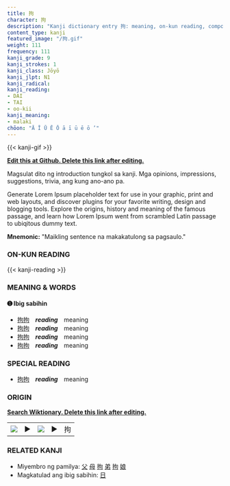 ```yaml
---
title: 拘
character: 拘
description: "Kanji dictionary entry 拘: meaning, on-kun reading, compounds, origin, related kanji"
content_type: kanji
featured_image: "/拘.gif"
weight: 111
frequency: 111
kanji_grade: 9
kanji_strokes: 1
kanji_class: Jōyō
kanji_jlpt: N1
kanji_radical: 
kanji_reading: 
- DAI
- TAI
- oo-kii
kanji_meaning:
- malaki
chōon: "Ā Ī Ū Ē Ō ā ī ū ē ō ’"
---
```

[//]: # (Don't edit the line below. Kanji animated GIF code is automatically generated.)
{{< kanji-gif >}}

[//]: # (Edit below this line.)

**[Edit this at Github. Delete this link after editing.](https://github.com/tim0g/tim/tree/main/content/kanji/拘/index.md)**

Magsulat dito ng introduction tungkol sa kanji. Mga opinions, impressions, suggestions, trivia, ang kung ano-ano pa.

Generate Lorem Ipsum placeholder text for use in your graphic, print and web layouts, and discover plugins for your favorite writing, design and blogging tools. Explore the origins, history and meaning of the famous passage, and learn how Lorem Ipsum went from scrambled Latin passage to ubiqitous dummy text.
 
**Mnemonic:** "Maikling sentence na makakatulong sa pagsaulo."

### ON-KUN READING

[//]: # (Don't edit the line below. ON-KUN READING code is automatically generated.)
{{< kanji-reading >}}

### MEANING & WORDS

#### ➊ **Ibig sabihin**
  - [拘](../拘)[拘](../拘)　***reading***　meaning
  - [拘](../拘)[拘](../拘)　***reading***　meaning
  - [拘](../拘)[拘](../拘)　***reading***　meaning
  - [拘](../拘)[拘](../拘)　***reading***　meaning

### SPECIAL READING
  - [拘](../拘)[拘](../拘)　***reading***　meaning

### ORIGIN

**[Search Wiktionary. Delete this link after editing.](https://wiktionary.org/wiki/拘)**
<table class="kanji-table"><tr><td>
<img src="60px-拘-bronze.svg.png">
</td><td>▶</td><td>
<img src="60px-拘-oracle.svg.png">
</td><td>▶</td>
<td class="kanji-origin">拘</td>
</tr></table>

### RELATED KANJI
- Miyembro ng pamilya: [父](../父) [母](../母) [拘](../拘) [弟](../弟) [拘](../拘) [娘](../娘)
- Magkatulad ang ibig sabihin: [日](../日)
